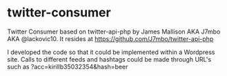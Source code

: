 # twitter-consumer
Twitter Consumer based on twitter-api-php by James Mallison AKA J7mbo AKA @lackovic10. It resides at https://github.com/J7mbo/twitter-api-php

I developed the code so that it could be implemented within a Wordpress site. Calls to different feeds and hashtags could be made through URL's such as ?acc=kirillb35032354&hash=beer
